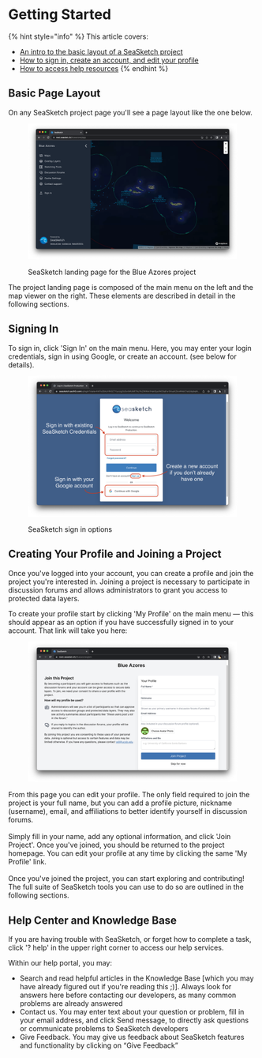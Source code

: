 # Getting Started



{% hint style="info" %}
This article covers:

* [An intro to the basic layout of a SeaSketch project](getting-started-1.md#basic-page-layout)
* [How to sign in, create an account, and edit your profile](getting-started-1.md#signing-in)
* [How to access help resources](getting-started-1.md#undefined)
{% endhint %}

## Basic Page Layout

On any SeaSketch project page you'll see a page layout like the one below.

<figure><img src="../.gitbook/assets/Screenshot 2023-02-27 at 4.24.32 PM.png" alt=""><figcaption><p>SeaSketch landing page for the Blue Azores project</p></figcaption></figure>

The project landing page is composed of the main menu on the left and the map viewer on the right. These elements are described in detail in the following sections.&#x20;

## Signing In

To sign in, click 'Sign In' on the main menu.  Here, you may enter your login credentials, sign in using Google, or create an account. (see below for details).

<figure><img src="../.gitbook/assets/Screenshot 2023-02-28 at 10.14.03 AM (1).png" alt=""><figcaption><p>SeaSketch sign in options</p></figcaption></figure>

## Creating Your Profile and Joining a Project

Once you've logged into your account, you can create a profile and join the project you're interested in. Joining a project is necessary to participate in discussion forums and allows administrators to grant you access to protected data layers.

To create your profile start by clicking 'My Profile' on the main menu — this should appear as an option if you have successfully signed in to your account. That link will take you here:

<figure><img src="../.gitbook/assets/Screenshot 2023-02-28 at 10.39.19 AM.png" alt=""><figcaption></figcaption></figure>

From this page you can edit your profile. The only field required to join the project is your full name, but you can add a profile picture, nickname (username), email, and affiliations to better identify yourself in discussion forums.\
\
Simply fill in your name, add any optional information, and click 'Join Project'. Once you've joined, you should be returned to the project homepage. You can edit your profile at any time by clicking the same 'My Profile' link. \
\
Once you've joined the project, you can start exploring and contributing! The full suite of SeaSketch tools you can use to do so are outlined in the following sections.

## Help Center and Knowledge Base

If you are having trouble with SeaSketch, or forget how to complete a task, click '? help' in the upper right corner to access our help services.

Within our help portal, you may:

* Search and read helpful articles in the Knowledge Base \[which you may have already figured out if you're reading this ;)].  Always look for answers here before contacting our developers, as many common problems are already answered
* Contact us.  You may enter text about your question or problem, fill in your email address, and click Send message, to directly ask questions or communicate problems to SeaSketch developers
* Give Feedback.  You may give us feedback about SeaSketch features and functionality by clicking on “Give Feedback”
